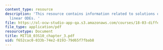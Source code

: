 ```yaml
---
content_type: resource
description: 'This resource contains information related to solutions of first order
  linear ODEs. '
file: https://ol-ocw-studio-app-qa.s3.amazonaws.com/courses/18-03-differential-equations-spring-2010/f652cac0033b74e2819379d65f7fbab8_MIT18_03S10_chapter_3.pdf
file_type: application/pdf
resourcetype: Document
title: MIT18_03S10_chapter_3.pdf
uid: f652cac0-033b-74e2-8193-79d65f7fbab8
---
```

